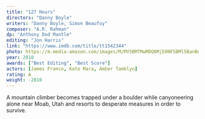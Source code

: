 ```yaml
---
title: "127 Hours"
directors: "Danny Boyle"
writers: "Danny Boyle, Simon Beaufoy"
composer: "A.R. Rahman"
dp: "Anthony Dod Mantle"
editing: "Jon Harris"
link: "https://www.imdb.com/title/tt1542344"
photo: https://m.media-amazon.com/images/M/MV5BMTMwMDQ0MjE0NF5BMl5BanBnXkFtZTcwNTA0NDc4Mw@@._V1_FMjpg_UX1280_.jpg
year: 2010
awards: ["Best Editing", "Best Score"]
actors: [James Franco, Kate Mara, Amber Tamblyn]
rating: A
weight: -2010
---
```

A mountain climber becomes trapped under a boulder while canyoneering alone near Moab, Utah and resorts to desperate measures in order to survive.